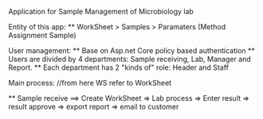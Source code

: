 Application for Sample Management of Microbiology lab

Entity of this app:
** WorkSheet > Samples > Paramaters (Method Assignment Sample)

User management:
** Base on Asp.net Core policy based authentication
** Users are divided by 4 departments: Sample receiving, Lab, Manager and Report.
** Each department has 2 "kinds of" role: Header and Staff

Main process:
    //from here WS refer to WorkSheet
    
** Sample receive ==> Create WorkSheet => Lab process => Enter result => result approve
    => export report => email to customer
